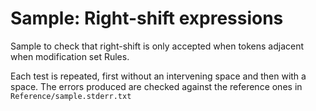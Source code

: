 # Sample: Right-shift expressions

Sample to check that right-shift is only accepted when tokens adjacent when modification set Rules.

Each test is repeated, first without an intervening space and then with a space. The errors
produced are checked against the reference ones in `Reference/sample.stderr.txt`
